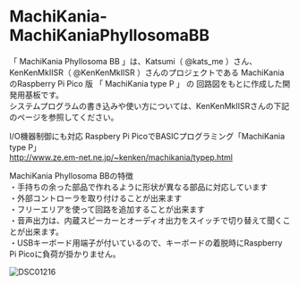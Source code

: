 # MachiKania-MachiKaniaPhyllosomaBB

「
MachiKania Phyllosoma BB 」は、Katsumi（ @kats_me ）さん、 KenKenMkIISR（ @KenKenMkIISR ）さんのプロジェクトである MachiKaniaのRaspberry Pi Pico 版
「 MachiKania type P 」 の 回路図をもとに作成した開発用基板です。<BR>
システムプログラムの書き込みや使い方については、KenKenMkIISRさんの下記のページを参照してください。<BR>

I/O機器制御にも対応 Raspbery Pi PicoでBASICプログラミング「MachiKania type P」<BR>
http://www.ze.em-net.ne.jp/~kenken/machikania/typep.html

MachiKania Phyllosoma BBの特徴<BR>
・手持ちの余った部品で作れるように形状が異なる部品に対応しています<BR>
・外部コントローラを取り付けることが出来ます<BR>
・フリーエリアを使って回路を追加することが出来ます<BR>
・音声出力は、内蔵スピーカーとオーディオ出力をスイッチで切り替えて聞くことが出来ます。<BR>
・USBキーボード用端子が付いているので、キーボードの着脱時にRaspberry Pi Picoに負荷が掛かりません。<BR>

![DSC01216](https://user-images.githubusercontent.com/62051355/230728463-8d4acd0d-2321-4353-bdf4-328413bc4a1e.JPG)
